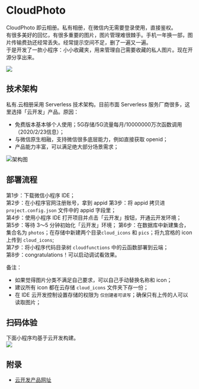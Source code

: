 # CloudPhoto
CloudPhoto 即云相册。私有相册，在微信内无需要登录使用，直接鉴权。     
有很多美好的回忆，有很多重要的图片，图片管理难很棘手。手机一年换一部，图片传输费劲还经常丢失。经常提示空间不足，删了一遍又一遍。      
于是开发了一款小程序：小小收藏夹，用来管理自己需要收藏的私人图片。现在开源分享出来。

![](https://tuchuang001.oss-cn-hangzhou.aliyuncs.com/111112.png?v1)


## 技术架构
私有.云相册采用 Serverless 技术架构。目前市面 Serverless 服务厂商很多，这里选择「云开发」产品。原因：

- 免费版本基本够个人使用；5G存储/5G流量每月/10000000万次函数调用 （2020/2/23信息）；
- 与微信原生相融，支持微信很多底层能力，例如直接获取 openid；
- 产品能力丰富，可以满足绝大部分场景需求；   

![架构图](https://tuchuang001.oss-cn-hangzhou.aliyuncs.com/111111.png?v1)     


## 部署流程    
第1步：下载微信小程序 IDE；        
第2步：在小程序官网注册账号，拿到 appid
第3步：将 appid 拷贝进 `project.config.json` 文件中的 appid 字段里；    
第4步：使用小程序 IDE 打开项目并点击「云开发」按钮，开通云开发环境；      
第5步：等待 3～5 分钟初始化「云开发」环境；
第6步：在数据库中新建集合，集合名为 `photos`；在存储中新建两个目录`cloud_icons` 和 `pics`；将九宫格的 icon 上传到 `cloud_icons`;         
第7步：将小程序代码目录树 `cloudfunctions` 中的云函数部署到云端；        
第8步：congratulations！可以启动调试看效果。       

备注：
- 如果觉得图片分类不满足自己要求，可以自己手动替换名称和 icon；
- 建议所有 icon 都在云存储 `cloud_icons` 文件夹下存一份；   
- 在 IDE 云开发控制设置存储的权限为 `仅创建者可读写`；确保只有上传的人可以读取图片；          

## 扫码体验
下面小程序均基于云开发构建。       
![](https://tuchuang001.oss-cn-hangzhou.aliyuncs.com/111113.png?v1)      

## 附录
- [云开发产品网址](https://cloud.tencent.com/product/tcb?ref=vczero)
